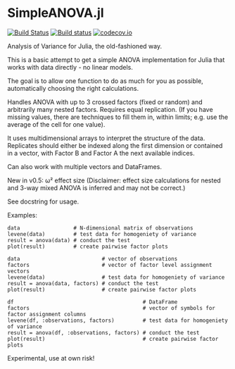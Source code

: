 # SimpleANOVA.jl

[![Build Status](https://travis-ci.org/BioTurboNick/SimpleANOVA.jl.svg?branch=master)](https://travis-ci.org/BioTurboNick/SimpleANOVA.jl)
[![Build status](https://ci.appveyor.com/api/projects/status/e2uhgjm8bwbn9sja/branch/master?svg=true)](https://ci.appveyor.com/project/BioTurboNick/simpleanova-jl/branch/master)
[![codecov.io](https://codecov.io/github/BioTurboNick/SimpleANOVA.jl/coverage.svg?branch=master)](https://codecov.io/github/BioTurboNick/SimpleANOVA.jl?branch=master)

Analysis of Variance for Julia, the old-fashioned way.

This is a basic attempt to get a simple ANOVA implementation for Julia that works with data directly - no linear models.

The goal is to allow one function to do as much for you as possible, automatically choosing the right calculations.

Handles ANOVA with up to 3 crossed factors (fixed or random) and arbitrarily many nested factors. Requires equal replication. (If you have missing values, there are techniques to fill them in, within limits; e.g. use the average of the cell for one value).

It uses multidimensional arrays to interpret the structure of the data. Replicates should either be indexed along the first dimension or contained in a vector, with Factor B and Factor A the next available indices.

Can also work with multiple vectors and DataFrames.

New in v0.5: ω² effect size (Disclaimer: effect size calculations for nested and 3-way mixed ANOVA is inferred and may not be correct.)

See docstring for usage.

Examples:
```
data                 # N-dimensional matrix of observations
levene(data)         # test data for homogeniety of variance
result = anova(data) # conduct the test
plot(result)         # create pairwise factor plots
```
```
data                          # vector of observations
factors                       # vector of factor level assignment vectors
levene(data)                  # test data for homogeniety of variance
result = anova(data, factors) # conduct the test
plot(result)                  # create pairwise factor plots
```
```
df                                         # DataFrame
factors                                    # vector of symbols for factor assignment columns
levene(df, :observations, factors)         # test data for homogeniety of variance
result = anova(df, :observations, factors) # conduct the test
plot(result)                               # create pairwise factor plots
```

Experimental, use at own risk!
